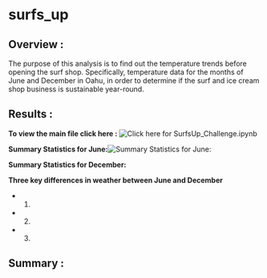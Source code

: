 # surfs_up

## Overview :
The purpose of this analysis is to find out the temperature trends before opening the surf shop. Specifically, temperature data for the months of June and December in Oahu, in order to determine if the surf and ice cream shop business is sustainable year-round.

## Results :
**To view the main file click here :** ![Click here for SurfsUp_Challenge.ipynb](https://github.com/dhaval-28/surfs_up/blob/main/SurfsUp_Challenge.ipynb)

**Summary Statistics for June:**![Summary Statistics for June:](https://github.com/dhaval-28/surfs_up/blob/main/SurfsUp_Challenge.ipynb)

**Summary Statistics for December:**

**Three key differences in weather between June and December**
* 1.
* 2.
* 3.

## Summary :

